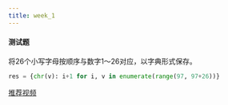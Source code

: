 ```yaml
---
title: week_1
---
```


#### 测试题
将26个小写字母按顺序与数字1～26对应，以字典形式保存。
```python
res = {chr(v): i+1 for i, v in enumerate(range(97, 97+26))}
```

[推荐视频](https://www.icourse163.org/course/BIT-268001)